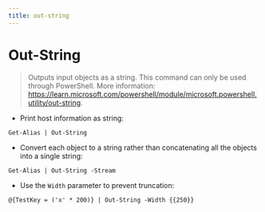 ```yaml
---
title: out-string
---
```

# Out-String

> Outputs input objects as a string.
> This command can only be used through PowerShell.
> More information: <https://learn.microsoft.com/powershell/module/microsoft.powershell.utility/out-string>.

- Print host information as string:

`Get-Alias | Out-String`

- Convert each object to a string rather than concatenating all the objects into a single string:

`Get-Alias | Out-String -Stream`

- Use the `Width` parameter to prevent truncation:

`@{TestKey = ('x' * 200)} | Out-String -Width {{250}}`
